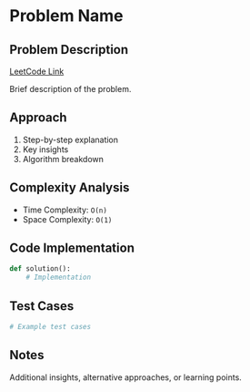 # Problem Name

## Problem Description

[LeetCode Link](problem_url)

Brief description of the problem.

## Approach

1. Step-by-step explanation
2. Key insights
3. Algorithm breakdown

## Complexity Analysis

- Time Complexity: `O(n)`
- Space Complexity: `O(1)`

## Code Implementation

```python
def solution():
    # Implementation
```

## Test Cases

```python
# Example test cases
```

## Notes

Additional insights, alternative approaches, or learning points.

